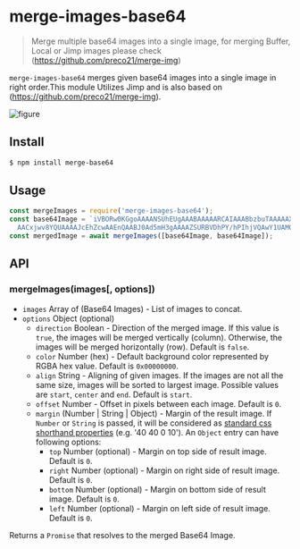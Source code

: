 # merge-images-base64

> Merge multiple base64 images into a single image, for merging Buffer, Local or Jimp images please check (https://github.com/preco21/merge-img)

`merge-images-base64` merges given base64 images into a single image in right order.This module Utilizes Jimp and is also based on (https://github.com/preco21/merge-img).

![figure](https://rawgit.com/preco21/merge-img/master/media/figure.png)

## Install

```bash
$ npm install merge-base64
```

## Usage

```javascript
const mergeImages = require('merge-images-base64');
const base64Image = `iVBORw0KGgoAAAANSUhEUgAAABAAAAARCAIAAABbzbuTAAAAAXNSR0IArs4c6QAAAARnQU1B
  AACxjwv8YQUAAAAJcEhZcwAAEnQAABJ0Ad5mH3gAAAAZSURBVDhPY/hPIhjVQAwY1UAMGPoa/v8HALkfLP4gBjPYAAAAAElFTkSuQmCC`;
const mergedImage = await mergeImages([base64Image, base64Image]);
```

## API

### mergeImages(images[, options])

- `images` Array of (Base64 Images) - List of images to concat.
- `options` Object (optional)
  - `direction` Boolean - Direction of the merged image. If this value is `true`, the images will be merged vertically (column). Otherwise, the images will be merged horizontally (row). Default is `false`.
  - `color` Number (hex) - Default background color represented by RGBA hex value. Default is `0x00000000`.
  - `align` String - Aligning of given images. If the images are not all the same size, images will be sorted to largest image. Possible values are `start`, `center` and `end`. Default is `start`.
  - `offset` Number - Offset in pixels between each image. Default is `0`.
  - `margin` (Number | String | Object) - Margin of the result image. If `Number` or `String` is passed, it will be considered as [standard css shorthand properties](https://developer.mozilla.org/en-US/docs/Web/CSS/Shorthand_properties) (e.g. '40 40 0 10'). An `Object` entry can have following options:
    - `top` Number (optional) - Margin on top side of result image. Default is `0`.
    - `right` Number (optional) - Margin on right side of result image. Default is `0`.
    - `bottom` Number (optional) - Margin on bottom side of result image. Default is `0`.
    - `left` Number (optional) - Margin on left side of result image. Default is `0`.

Returns a `Promise` that resolves to the merged Base64 Image.
